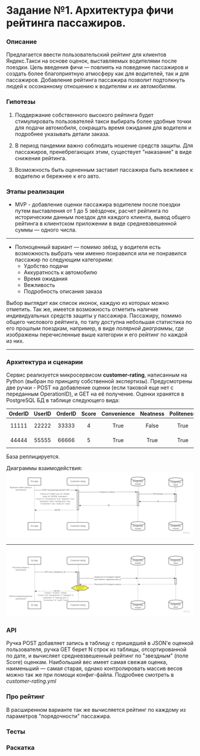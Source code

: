 # Задание №1. Архитектура фичи рейтинга пассажиров.
### Описание

Предлагается ввести пользовательский рейтинг для клиентов Яндекс.Такси на основе оценок, выставляемых водителями после
поездки. Цель введения фичи — повлиять на поведение пассажиров и создать более благоприятную атмосферу как для водителей,
так и для пассажиров. Добавление рейтинга пассажира позволит подтолкнуть людей к осознанному отношению к водителям и их 
автомобилям. 

### Гипотезы
1. Поддержание собственного высокого рейтинга будет стимулировать пользователей такси выбирать более удобные точки для 
   подачи автомобиля, сокращать время ожидания для водителя и подробнее указывать детали заказа.
   
2. В период пандемии важно соблюдать ношение средств защиты. Для пассажиров, пренебрегающих этим, существует "наказание"
   в виде снижения рейтинга.
   
3. Возможность быть оцененным заставит пассажира быть вежливее к водителю и бережнее к его авто.

### Этапы реализации
* MVP - добавление оценки пассажира водителем после поездки путем выставления от 1 до 5 звёздочек,
  расчет рейтинга по историческим данным поездок для каждого клиента, вывод общего рейтинга в клиентском приложении в 
  виде средневзвешенной суммы — одного числа.
  
___
* Полноценный вариант — помимо звёзд, у водителя есть возможность выбрать чем именно понравился или не понравился 
  пассажир по следующим категориям:
    * Удобство подачи
    * Аккуратность к автомобилю
    * Время ожидания
    * Вежливость
    * Подробность описания заказа 
      
Выбор выглядит как список иконок, каждую из которых можно отметить.
Так же, имеется возможность отметить наличие индивидуальных средств защиты у пассажира.
Пассажиру, помимо общего числового рейтинга, по тапу доступна небольшая статистика по его прошлым поездкам, например, 
в виде _полярной диаграммы_, где изображены перечисленные выше категории и его рейтинг по каждой из них.

___

### Архитектура и сценарии

Сервис реализуется микросервисом **customer-rating**, написанным на Python (выбран по принципу
собственной экспертизы). Предусмотрены две ручки - POST на добавление оценки (если таковой еще нет с переданным OperationID), и GET на её получение.
Оценки хранятся в PostgreSQL БД в таблице следующего вида:

|   OrderID  |   UserID |   OrderID  | Score | Convenience| Neatness | Politeness | Waiting_time | Correctness |  OperationID | MaskOn  | DateTimeFinished |
| :--------: | :------: | :--------: | :---: | :--------: | :------: | :--------: | :----------: | :---------: |  :---------: |:-------:| :--------------: |
|   11111    |  22222   |   33333    |   4   |    True    |   False  |    True    |    False     |     True    |    12345     |  True   | 2021-06-07 23:12:04 |
|   44444    |  55555   |   66666    |   5   |    True    |   True   |    True    |    True      |     True    |    56789     |  False  | 2021-06-07 21:10:02 |

База реплицируется.

Диаграммы взаимодействия:
![](./ProApp-service-interaction.jpg)

---
![](./GoApp-service-interaction.jpg)

### API
Ручка POST добавляет запись в таблицу с пришедшей в JSON'e оценкой пользователя, ручка GET берет N строк из таблицы,
отсортированной по дате, и вычисляет средневзвешенный рейтинг по "звездным" (поле Score) оценкам. Наибольший вес имеет 
самая свежая оценка, наименьший — самая старая, однако контролировать массив весов можно так же при помощи конфиг-файла.
Подробнее смотреть в *customer-rating.yml* 

### Про рейтинг
В расширенном варианте так же вычисляется рейтинг по каждому из параметров "порядочности" пассажира. 


### Тесты

### Раскатка
